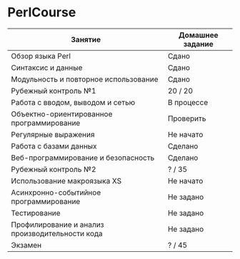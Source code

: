 # PerlCourse
| Занятие                                         | Домашнее задание |
| ----------------------------------------------- | ---------------- |
| Обзор языка Perl                                | Сдано            |
| Синтаксис и данные                              | Сдано            |
| Модульность и повторное использование           | Сдано            |
| Рубежный контроль №1                            | 20 / 20          |
| Работа с вводом, выводом и сетью                | В процессе       |
| Объектно-ориентированное программирование       | Проверить        |
| Регулярные выражения                            | Не начато        |
| Работа с базами данных                          | Сделано          |
| Веб-программирование и безопасность             | Сделано          |
| Рубежный контроль №2                            | ? / 35           |
| Использование макроязыка XS                     | Не начато        |
| Асинхронно-событийное программирование          | Не задано        |
| Тестирование                                    | Не задано        |
| Профилирование и анализ производительности кода | Не задано        |
| Экзамен                                         | ? / 45           |